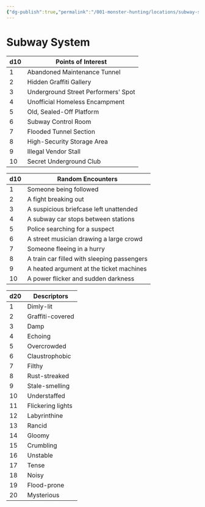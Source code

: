 ```yaml
---
{"dg-publish":true,"permalink":"/001-monster-hunting/locations/subway-system/"}
---
```


# **Subway System**

|d10|Points of Interest|
|---|---|
|1|Abandoned Maintenance Tunnel|
|2|Hidden Graffiti Gallery|
|3|Underground Street Performers' Spot|
|4|Unofficial Homeless Encampment|
|5|Old, Sealed-Off Platform|
|6|Subway Control Room|
|7|Flooded Tunnel Section|
|8|High-Security Storage Area|
|9|Illegal Vendor Stall|
|10|Secret Underground Club|

|d10|Random Encounters|
|---|---|
|1|Someone being followed|
|2|A fight breaking out|
|3|A suspicious briefcase left unattended|
|4|A subway car stops between stations|
|5|Police searching for a suspect|
|6|A street musician drawing a large crowd|
|7|Someone fleeing in a hurry|
|8|A train car filled with sleeping passengers|
|9|A heated argument at the ticket machines|
|10|A power flicker and sudden darkness|

| d20 | Descriptors       |
| --- | ----------------- |
| 1   | Dimly-lit         |
| 2   | Graffiti-covered  |
| 3   | Damp              |
| 4   | Echoing           |
| 5   | Overcrowded       |
| 6   | Claustrophobic    |
| 7   | Filthy            |
| 8   | Rust-streaked     |
| 9   | Stale-smelling    |
| 10  | Understaffed      |
| 11  | Flickering lights |
| 12  | Labyrinthine      |
| 13  | Rancid            |
| 14  | Gloomy            |
| 15  | Crumbling         |
| 16  | Unstable          |
| 17  | Tense             |
| 18  | Noisy             |
| 19  | Flood-prone       |
| 20  | Mysterious        |
